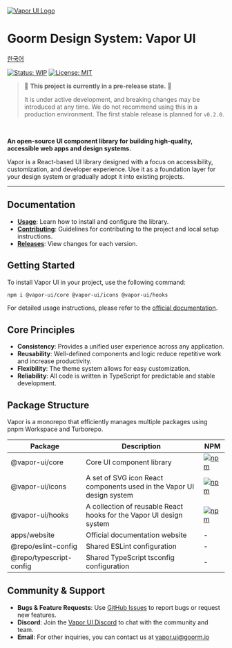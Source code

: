 [![Vapor UI Logo](vapor-ui.png)](https://vapor-ui.goorm.io)

# Goorm Design System: Vapor UI

[한국어](README.ko.md)

[![Status: WIP](https://img.shields.io/badge/status-WIP-orange.svg)](https://github.com/goorm-dev/vapor-ui) [![License: MIT](https://img.shields.io/badge/License-MIT-yellow.svg)](https://opensource.org/licenses/MIT)

> 🚧 **This project is currently in a pre-release state.** 🚧
>
> It is under active development, and breaking changes may be introduced at any time.
> We do not recommend using this in a production environment. The first stable release is planned for `v0.2.0`.

<br/>

**An open-source UI component library for building high-quality, accessible web apps and design systems.**

Vapor is a React-based UI library designed with a focus on accessibility, customization, and developer experience. Use it as a foundation layer for your design system or gradually adopt it into existing projects.

---

## Documentation

- **[Usage](https://vapor-ui.goorm.io/docs/getting-started/installation)**: Learn how to install and configure the library.
- **[Contributing](https://github.com/goorm-dev/vapor-ui/blob/main/CONTRIBUTING.md)**: Guidelines for contributing to the project and local setup instructions.
- **[Releases](https://github.com/goorm-dev/vapor-ui/releases)**: View changes for each version.

## Getting Started

To install Vapor UI in your project, use the following command:

```bash
npm i @vapor-ui/core @vapor-ui/icons @vapor-ui/hooks
```

For detailed usage instructions, please refer to the [official documentation](https://vapor-ui.goorm.io/docs/getting-started/installation).

## Core Principles

- **Consistency**: Provides a unified user experience across any application.
- **Reusability**: Well-defined components and logic reduce repetitive work and increase productivity.
- **Flexibility**: The theme system allows for easy customization.
- **Reliability**: All code is written in TypeScript for predictable and stable development.

## Package Structure

Vapor is a monorepo that efficiently manages multiple packages using pnpm Workspace and Turborepo.

| Package                 | Description                                                           | NPM                                                                                                       |
| ----------------------- | --------------------------------------------------------------------- | --------------------------------------------------------------------------------------------------------- |
| @vapor-ui/core          | Core UI component library                                             | [![npm](https://img.shields.io/npm/v/@vapor-ui/core.svg)](https://www.npmjs.com/package/@vapor-ui/core)   |
| @vapor-ui/icons         | A set of SVG icon React components used in the Vapor UI design system | [![npm](https://img.shields.io/npm/v/@vapor-ui/icons.svg)](https://www.npmjs.com/package/@vapor-ui/icons) |
| @vapor-ui/hooks         | A collection of reusable React hooks for the Vapor UI design system   | [![npm](https://img.shields.io/npm/v/@vapor-ui/hooks.svg)](https://www.npmjs.com/package/@vapor-ui/hooks) |
| apps/website            | Official documentation website                                        | -                                                                                                         |
| @repo/eslint-config     | Shared ESLint configuration                                           | -                                                                                                         |
| @repo/typescript-config | Shared TypeScript tsconfig configuration                              | -                                                                                                         |

## Community & Support

- **Bugs & Feature Requests**: Use [GitHub Issues](https://github.com/goorm-dev/vapor-ui/issues) to report bugs or request new features.
- **Discord**: Join the [Vapor UI Discord](https://discord.gg/PMqxs3xaHC) to chat with the community and team.
- **Email**: For other inquiries, you can contact us at vapor.ui@goorm.io
